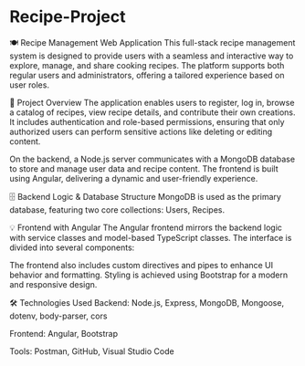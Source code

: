 # Recipe-Project
🍽️ Recipe Management Web Application
This full-stack recipe management system is designed to provide users with a seamless and interactive way to explore, manage, and share cooking recipes. The platform supports both regular users and administrators, offering a tailored experience based on user roles.

🧠 Project Overview
The application enables users to register, log in, browse a catalog of recipes, view recipe details, and contribute their own creations. It includes authentication and role-based permissions, ensuring that only authorized users can perform sensitive actions like deleting or editing content.

On the backend, a Node.js server communicates with a MongoDB database to store and manage user data and recipe content. The frontend is built using Angular, delivering a dynamic and user-friendly experience.

🗄️ Backend Logic & Database Structure
MongoDB is used as the primary database, featuring two core collections:
Users, Recipes.

💡 Frontend with Angular
The Angular frontend mirrors the backend logic with service classes and model-based TypeScript classes. The interface is divided into several components:

The frontend also includes custom directives and pipes to enhance UI behavior and formatting. Styling is achieved using Bootstrap for a modern and responsive design.

🛠️ Technologies Used
Backend: Node.js, Express, MongoDB, Mongoose, dotenv, body-parser, cors

Frontend: Angular, Bootstrap

Tools: Postman, GitHub, Visual Studio Code
